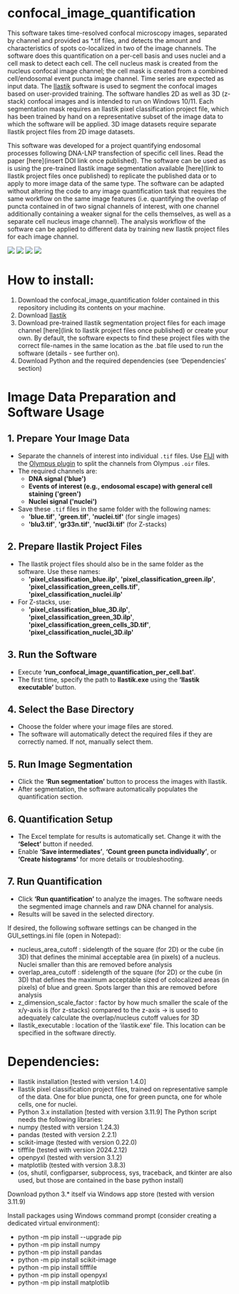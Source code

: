 # confocal_image_quantification
This software takes time-resolved confocal microscopy images, separated by channel and provided as *.tif files, and detects the amount and characteristics of spots co-localized in two of the image channels. 
The software does this quantification on a per-cell basis and uses nuclei and a cell mask to detect each cell. The cell nucleus mask is created from the nucleus confocal image channel; the cell mask is created from a combined cell/endosomal event puncta image channel.
Time series are expected as input data. The [Ilastik](https://www.ilastik.org/) software is used to segment the confocal images based on user-provided training. The software handles 2D as well as 3D (z-stack) confocal images and is intended to run on Windows 10/11. Each segmentation mask requires an Ilastik pixel classification project file, which has been trained by hand on a representative subset of the image data to which the software will be applied. 3D image datasets require separate Ilastik project files from 2D image datasets.

This software was developed for a project quantifying endosomal processes following DNA-LNP transfection of specific cell lines. Read the paper [here](insert DOI link once published). The software can be used as is using the pre-trained Ilastik image segmentation available [here](link to Ilastik project files once published) to replicate the published data or to apply to more image data of the same type. The software can be adapted without altering the code to any image quantification task that requires the same workflow on the same image features (i.e. quantifying the overlap of puncta contained in of two signal channels of interest, with one channel additionally containing a weaker signal for the cells themselves, as well as a separate cell nucleus image channel). The analysis workflow of the software can be applied to different data by training new Ilastik project files for each image channel.

![](/assets/labeled_cells.png)
![](/assets/Event_graph.png)
![](/assets/labeled_cells_3D.png)
![](/assets/event_graph_3D.png)

# How to install:
1. Download the confocal_image_quantification folder contained in this repository including its contents on your machine.
2. Download [Ilastik](https://www.ilastik.org/)
3. Download pre-trained Ilastik segmentation project files for each image channel [here](link to Ilastik project files once published) or create your own. By default, the software expects to find these project files with the correct file-names in the same location as the .bat file used to run the software (details - see further on).
4. Download Python and the required dependencies (see ‘Dependencies’ section)

# Image Data Preparation and Software Usage

## 1. Prepare Your Image Data
- Separate the channels of interest into individual `.tif` files. Use [FIJI](https://imagej.net/software/fiji/downloads) with the [Olympus plugin](https://imagej.net/formats/olympus) to split the channels from Olympus `.oir` files.
- The required channels are:
  - **DNA signal ('blue')**
  - **Events of interest (e.g., endosomal escape) with general cell staining ('green')**
  - **Nuclei signal ('nuclei')**
- Save these `.tif` files in the same folder with the following names:
  - **'blue.tif'**, **'green.tif'**, **'nuclei.tif'** (for single images)
  - **'blu3.tif'**, **'gr33n.tif'**, **'nucl3i.tif'** (for Z-stacks)

## 2. Prepare Ilastik Project Files
- The Ilastik project files should also be in the same folder as the software. Use these names:
  - **'pixel_classification_blue.ilp'**, **'pixel_classification_green.ilp'**, **'pixel_classification_green_cells.tif'**, **'pixel_classification_nuclei.ilp'**
- For Z-stacks, use:
  - **'pixel_classification_blue_3D.ilp'**, **'pixel_classification_green_3D.ilp'**, **'pixel_classification_green_cells_3D.tif'**, **'pixel_classification_nuclei_3D.ilp'**

## 3. Run the Software
- Execute **‘run_confocal_image_quantification_per_cell.bat’**.
- The first time, specify the path to **Ilastik.exe** using the **‘Ilastik executable’** button.

## 4. Select the Base Directory
- Choose the folder where your image files are stored.
- The software will automatically detect the required files if they are correctly named. If not, manually select them.

## 5. Run Image Segmentation
- Click the **‘Run segmentation’** button to process the images with Ilastik.
- After segmentation, the software automatically populates the quantification section.

## 6. Quantification Setup
- The Excel template for results is automatically set. Change it with the **‘Select’** button if needed.
- Enable **‘Save intermediates’**, **‘Count green puncta individually’**, or **‘Create histograms’** for more details or troubleshooting.

## 7. Run Quantification
- Click **‘Run quantification’** to analyze the images. The software needs the segmented image channels and raw DNA channel for analysis.
- Results will be saved in the selected directory.

If desired, the following software settings can be changed in the GUI_settings.ini file (open in Notepad):

+ nucleus_area_cutoff : sidelength of the square (for 2D) or the cube (in 3D) that defines the minimal acceptable area (in pixels) of a nucleus. Nuclei smaller than this are removed before analysis
+ overlap_area_cutoff : sidelength of the square (for 2D) or the cube (in 3D) that defines the maximum acceptable sized of colocalized areas (in pixels) of blue and green. Spots larger than this are removed before analysis
+ z_dimension_scale_factor : factor by how much smaller the scale of the x/y-axis is (for z-stacks) compared to the z-axis -> is used to adequately calculate the overlap/nucleus cutoff values for 3D
+ Ilastik_executable : location of the ‘ilastik.exe’ file. This location can be specified in the software directly.

# Dependencies:
+ Ilastik installation [tested with version 1.4.0]
+ Ilastik pixel classification project files, trained on representative sample of the data. One for blue puncta, one for green puncta, one for whole cells, one for nuclei.
+ Python 3.x installation [tested with version 3.11.9]
The Python script needs the following libraries:
+ numpy (tested with version 1.24.3)
+ pandas (tested with version 2.2.1)
+ scikit-image (tested with version 0.22.0)
+ tifffile (tested with version 2024.2.12)
+ openpyxl (tested with version 3.1.2)
+ matplotlib (tested with version 3.8.3)
+ (os, shutil, configparser, subprocess, sys, traceback, and tkinter are also used, but those are contained in the base python install)

Download python 3.* itself via Windows app store (tested with version 3.11.9)

Install packages using Windows command prompt (consider creating a dedicated virtual environment):
+ python -m pip install --upgrade pip
+ python -m pip install numpy
+ python -m pip install pandas
+ python -m pip install scikit-image
+ python -m pip install tifffile
+ python -m pip install openpyxl
+ python -m pip install matplotlib
